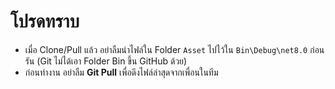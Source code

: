 # โปรดทราบ
- เมื่อ Clone/Pull แล้ว อย่าลืมนำไฟล์ใน Folder `Asset` ไปไว้ใน `Bin\Debug\net8.0` ก่อนรัน (Git ไม่ได้เอา Folder Bin ขึ้น GitHub ด้วย)
- ก่อนทำงาน อย่าลืม **Git Pull** เพื่อดึงไฟล์ล่าสุดจากเพื่อนในทีม
